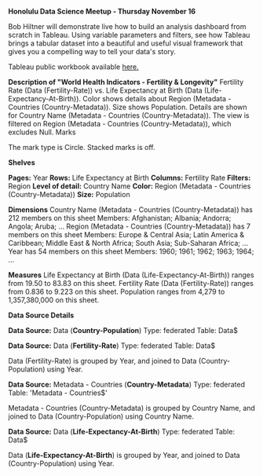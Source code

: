 **Honolulu Data Science Meetup - Thursday November 16**

Bob Hiltner will demonstrate live how to build an analysis dashboard from scratch in Tableau. Using variable parameters and filters, see how Tableau brings a tabular dataset into a beautiful and useful visual framework that gives you a compelling way to tell your data's story.

Tableau public workbook available [here.](https://public.tableau.com/profile/bob.hiltner#!/vizhome/WorldHealthIndicators-HonoluluDataScienceTableauDemo/FertilityRatevsLongevity?publish=yes)

**Description of "World Health Indicators - Fertility & Longevity"**
Fertility Rate (Data (Fertility-Rate)) vs. Life Expectancy at Birth (Data (Life-Expectancy-At-Birth)).  Color shows details about Region (Metadata - Countries (Country-Metadata)).  Size shows Population.  Details are shown for Country Name (Metadata - Countries (Country-Metadata)). The view is filtered on Region (Metadata - Countries (Country-Metadata)), which excludes Null.
Marks

The mark type is Circle.
Stacked marks is off.

**Shelves**

**Pages:**
Year
**Rows:**
Life Expectancy at Birth
**Columns:**
Fertility Rate
**Filters:**
Region
**Level of detail:**
Country Name
**Color:**
Region (Metadata - Countries (Country-Metadata))
**Size:**
Population

**Dimensions**
Country Name (Metadata - Countries (Country-Metadata)) has 212 members on this sheet
Members: Afghanistan; Albania; Andorra; Angola; Aruba; ...
Region (Metadata - Countries (Country-Metadata)) has 7 members on this sheet
Members: Europe & Central Asia; Latin America & Caribbean; Middle East & North Africa; South Asia; Sub-Saharan Africa; ...
Year has 54 members on this sheet
Members: 1960; 1961; 1962; 1963; 1964; ...

**Measures**
Life Expectancy at Birth (Data (Life-Expectancy-At-Birth)) ranges from 19.50 to 83.83 on this sheet.
Fertility Rate (Data (Fertility-Rate)) ranges from 0.836 to 9.223 on this sheet.
Population ranges from 4,279 to 1,357,380,000 on this sheet.

**Data Source Details**

**Data Source:**
Data (**Country-Population**)
Type:
federated
Table:
Data$


**Data Source:**
Data (**Fertility-Rate**)
Type:
federated
Table:
Data$

Data (Fertility-Rate) is grouped by Year, and joined to Data (Country-Population) using Year.

**Data Source:**
Metadata - Countries (**Country-Metadata**)
Type:
federated
Table:
'Metadata - Countries$'

Metadata - Countries (Country-Metadata) is grouped by Country Name, and joined to Data (Country-Population) using Country Name.

**Data Source:**
Data (**Life-Expectancy-At-Birth**)
Type:
federated
Table:
Data$

Data (**Life-Expectancy-At-Birth**) is grouped by Year, and joined to Data (Country-Population) using Year.
